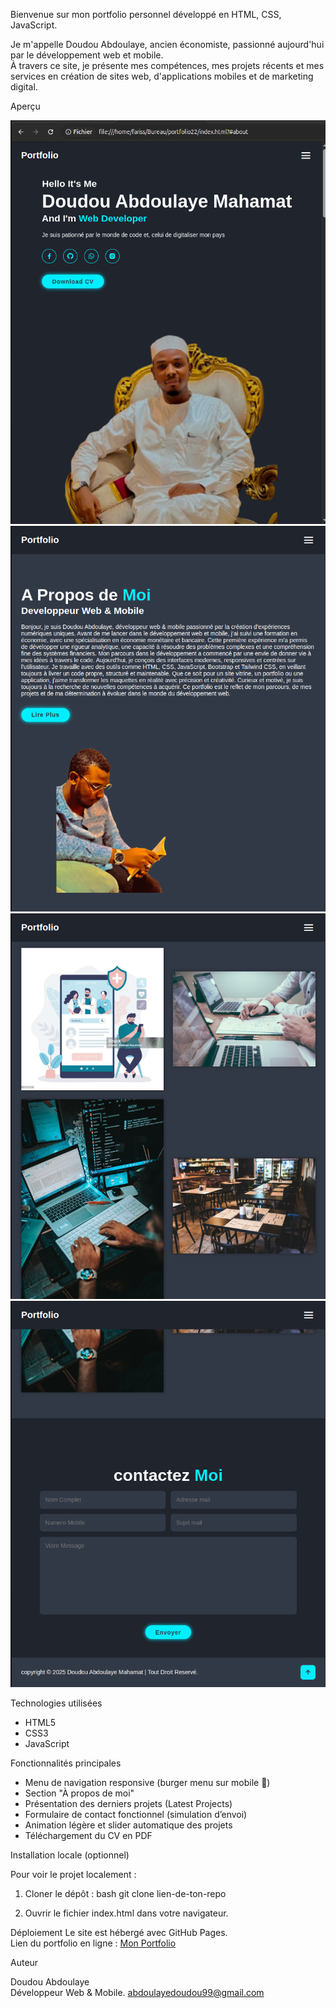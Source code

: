 Bienvenue sur mon portfolio personnel développé en HTML, CSS, JavaScript.

Je m'appelle Doudou Abdoulaye, ancien économiste, passionné aujourd'hui par le développement web et mobile.  
À travers ce site, je présente mes compétences, mes projets récents et mes services en création de sites web, d'applications mobiles et de marketing digital.

Aperçu

![Aperçu du portfolio](image/capture%20pour%20readme/Capture%20d’écran%20du%202025-04-25%2011-24-55.png)
![Aperçu du portfolio](image/capture%20pour%20readme/Capture%20d’écran%20du%202025-04-25%2011-25-31.png)
![Aperçu du portfolio](image/capture%20pour%20readme/Capture%20d’écran%20du%202025-04-25%2011-25-59.png)
![Aperçu du portfolio](image/capture%20pour%20readme/Capture%20d’écran%20du%202025-04-25%2011-26-08.png)

Technologies utilisées

- HTML5
- CSS3
- JavaScript

Fonctionnalités principales

- Menu de navigation responsive (burger menu sur mobile 📱)
- Section "À propos de moi"
- Présentation des derniers projets (Latest Projects)
- Formulaire de contact fonctionnel (simulation d’envoi)
- Animation légère et slider automatique des projets
- Téléchargement du CV en PDF

Installation locale (optionnel)

Pour voir le projet localement :
1. Cloner le dépôt :
   bash
   git clone lien-de-ton-repo
   
2. Ouvrir le fichier index.html dans votre navigateur.


Déploiement
Le site est hébergé avec GitHub Pages.  
Lien du portfolio en ligne : [Mon Portfolio](lien-vers-ton-site)


Auteur

Doudou Abdoulaye  
Développeur Web & Mobile.
abdoulayedoudou99@gmail.com
